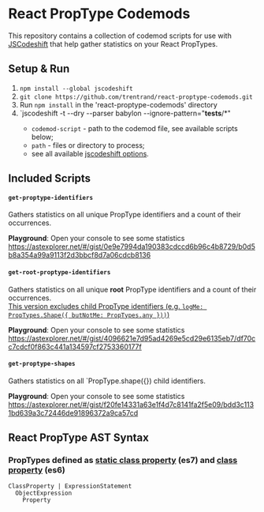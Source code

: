 # React PropType Codemods

This repository contains a collection of codemod scripts for use with
[JSCodeshift](https://github.com/facebook/jscodeshift) that help gather statistics on your React PropTypes.

## Setup & Run

1. `npm install --global jscodeshift`
2. `git clone https://github.com/trentrand/react-proptype-codemods.git`
3. Run `npm install` in the 'react-proptype-codemods' directory
4. `jscodeshift -t <codemod-script> <path> --dry --parser babylon --ignore-pattern="__tests__/*"
   * `codemod-script` - path to the codemod file, see available scripts below;
   * `path` - files or directory to process;
   * see all available [jscodeshift options](https://github.com/facebook/jscodeshift#usage-cli).

## Included Scripts

#### `get-proptype-identifiers`

Gathers statistics on all unique PropType identifiers and a count of their occurrences.  

**Playground**: Open your console to see some statistics  
https://astexplorer.net/#/gist/0e9e7994da190383cdccd6b96c4b8729/b0d5b8a354a99a9113f2d3bbcf8d7a06cdcb8136

#### `get-root-proptype-identifiers`

Gathers statistics on all unique **root** PropType identifiers and a count of their occurrences.  
<u>This version excludes child PropType identifiers (e.g. `logMe: PropTypes.Shape({ butNotMe: PropTypes.any }))`)</u>

**Playground**: Open your console to see some statistics  
https://astexplorer.net/#/gist/4096621e7d95ad4269e5cd29e6135eb7/df70cc7cdcf0f863c441a134597cf2753360177f

#### `get-proptype-shapes`

Gathers statistics on all `PropType.shape({}) child identifiers.  

**Playground**: Open your console to see some statistics  
https://astexplorer.net/#/gist/f20fe14331a63e1f4d7c8141fa2f5e09/bdd3c1131bd639a3c72446de91896372a9ca57cd

## React PropType AST Syntax

### PropTypes defined as <u>static class property</u> (es7) and <u>class property</u> (es6)

    ClassProperty | ExpressionStatement
      ObjectExpression
        Property